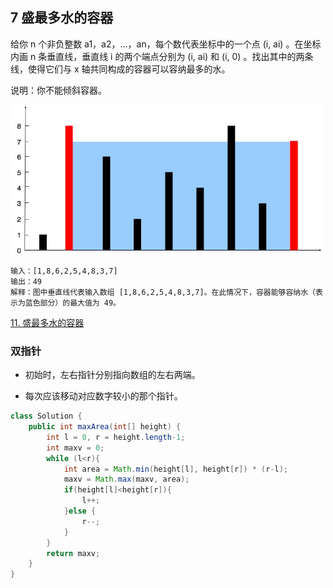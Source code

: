 ## 7 盛最多水的容器

给你 n 个非负整数 a1，a2，...，an，每个数代表坐标中的一个点 (i, ai) 。在坐标内画 n 条垂直线，垂直线 i 的两个端点分别为 (i, ai) 和 (i, 0) 。找出其中的两条线，使得它们与 x 轴共同构成的容器可以容纳最多的水。

说明：你不能倾斜容器。

<img src="./imgarray/03-question_11.jpg" width=500>

```
输入：[1,8,6,2,5,4,8,3,7]
输出：49 
解释：图中垂直线代表输入数组 [1,8,6,2,5,4,8,3,7]。在此情况下，容器能够容纳水（表示为蓝色部分）的最大值为 49。
```

[11. 盛最多水的容器](https://leetcode-cn.com/problems/container-with-most-water/)


### 双指针


* 初始时，左右指针分别指向数组的左右两端。

* 每次应该移动对应数字较小的那个指针。

```java
class Solution {
    public int maxArea(int[] height) {
        int l = 0, r = height.length-1;
        int maxv = 0;
        while (l<r){
            int area = Math.min(height[l], height[r]) * (r-l);
            maxv = Math.max(maxv, area);
            if(height[l]<height[r]){
                l++;
            }else {
                r--;
            }
        }
        return maxv;
    }
}
```
